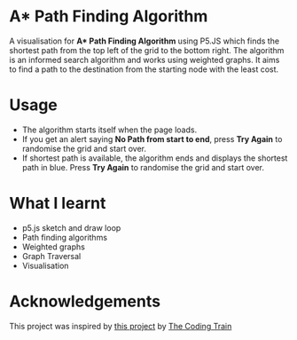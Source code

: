 # A* Path Finding Algorithm
A visualisation for **A\* Path Finding Algorithm** using P5.JS which finds the shortest path from the top left of the grid to the bottom right. The algorithm is an informed search algorithm and works using weighted graphs. It aims to find a path to the destination from the starting node with the least cost.

# Usage
- The algorithm starts itself when the page loads.
- If you get an alert saying **No Path from start to end**, press **Try Again** to randomise the grid and start over.
- If shortest path is available, the algorithm ends and displays the shortest path in blue. Press **Try Again** to randomise the grid and start over.

# What I learnt
- p5.js sketch and draw loop
- Path finding algorithms
- Weighted graphs
- Graph Traversal
- Visualisation

# Acknowledgements
This project was inspired by [this project](https://github.com/CodingTrain/website/tree/master/CodingChallenges/CC_051_astar/P5) by [The Coding Train](http://thecodingtrain.com)
